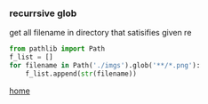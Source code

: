 ### recurrsive glob

get all filename in directory that satisifies given re
```python
from pathlib import Path
f_list = []
for filename in Path('./imgs').glob('**/*.png'):
    f_list.append(str(filename))
```
[home](/index/)